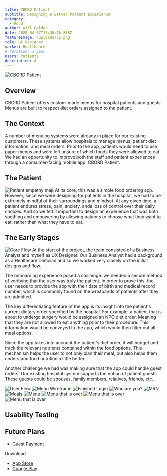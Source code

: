 ```yaml
---
title: CBORD Patient
subtitle: Designing a Better Patient Experience
category:
  - Food
author: Will Gelder
date: 2020-04-07T17:30:16.858Z
featureImage: /uploads/cp.png
role: UX Designer
market: Healthcare
# duration: 1 year
users: Patients
description: A
---
```

![CBORD Patient](/uploads/cp.png)
## Overview
CBORD Patient offers custom-made menus for hospital patients and guests. Menus are built to respect diet orders assigned to the patient.    

## The Context
A number of menuing systems were already in place for our existing customers. These systems allow hospitals to manage menus, patient diet information, and meal orders. Prior to the app, patients would need to use paper menus and were left unsure of which foods they were allowed to eat. We had an opportunity to improve both the staff and patient experiences through a consumer-facing mobile app: CBORD Patient.

## The Patient
![Patient empathy map](/uploads/tca-user-empathy-map.jpg)
At its core, this was a simple food ordering app. However, since we were designing for patients in the hospital, we had to be extremely mindful of their surroundings and mindset. At any given time, a patient endures stress, pain, anxiety, anda loss of control over their daily choices. And so we felt it important to design an experience that was both soothing and empowering by allowing patients to choose what they want to eat, rather than what they have to eat.   

## The Early Stages
![Core Flow](/uploads/tca-core-flow.jpg)
At the start of the project, the team consisted of a Business Analyst and myself as UX Designer. Our Business Analyst had a background as a Healthcare Dietician and so we worked very closely on the initial designs and flow. 

The onboarding experience posed a challenge: we needed a secure method of verifying that the user was truly the patient. In order to prove this, the user needs to provide the app with their date of birth and medical record number, which is commonly found on the wristbands of patients after they are admitted. 

The key differentiating feature of the app is its insight into the patient's current dietary order specified by the hospital. For example, a patient that is about to undergo surgery would be assigned an NPO diet order. Meaning that they are not allowed to eat anything prior to their procedure. This information would be conveyed to the app, which would then filter out all meal options. 

Since the app takes into account the patient's diet order, it will budget and track the relevant nutrients contained within the food options. This mechanism helps the user to not only plan their meal, but also helps them understand food nutrition a little better.  

Another challenge we had was making sure that the app could handle guest orders. Our existing hospital system supports the notion of patient guests. These guests could be spouses, family members, relatives, friends, etc.   



![User Flow](/uploads/tca-nav-system-v2.jpg)
![Menu Wireframe](/uploads/tca-wireframe-1.jpg)
![Finished Login](/uploads/tca-finished-login.png)
![Who are you?](/uploads/tca-finished-who.png)
![MRN](/uploads/tca-finished-mrn.png)
![Meals](/uploads/tca-finished-meals.png)
![Menu](/uploads/tca-finished-menu-default.png)
![Menu that is over](/uploads/tca-finished-menu-over.png)
![Menu that is over](/uploads/tca-finished-switch-user.png)
![Menu that is over](/uploads/tca-finished-order-summary.png)


## Usability Testing

## Future Plans
- Guest Payment

Download
- [App Store](https://apps.apple.com/us/app/cbord-patient/id1319336992)
- [Google Play](https://play.google.com/store/apps/details?id=com.cbord.patient&hl=en_US)
